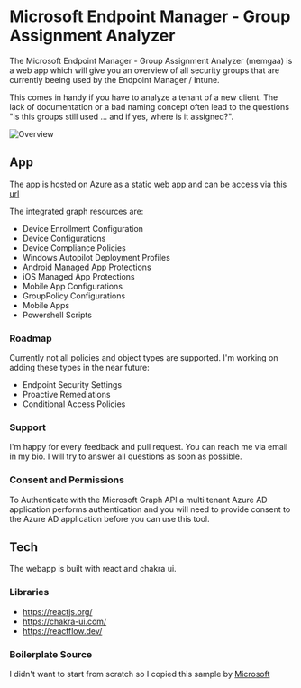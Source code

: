 # Microsoft Endpoint Manager - Group Assignment Analyzer

The Microsoft Endpoint Manager - Group Assignment Analyzer (memgaa) is a web app which will give you an overview of all security groups that are currently beeing used by the Endpoint Manager / Intune.

This comes in handy if you have to analyze a tenant of a new client.
The lack of documentation or a bad naming concept often lead to the questions "is this groups still used ... and if yes, where is it assigned?".

![Overview](https://github.com/schmm2/mem-gaa/blob/01903b0bcc5077a74e87086fa3fe3f211f80b426/docs/img/memgaa.PNG)

## App
The app is hosted on Azure as a static web app and can be access via this [url](https://yellow-moss-05fef5803.azurestaticapps.net)

The integrated graph resources are:
- Device Enrollment Configuration
- Device Configurations
- Device Compliance Policies
- Windows Autopilot Deployment Profiles
- Android Managed App Protections
- iOS Managed App Protections
- Mobile App Configurations
- GroupPolicy Configurations
- Mobile Apps
- Powershell Scripts

### Roadmap
Currently not all policies and object types are supported. I'm working on adding these types in the near future:
- Endpoint Security Settings
- Proactive Remediations
- Conditional Access Policies

### Support
I'm happy for every feedback and pull request.
You can reach me via email in my bio. I will try to answer all questions as soon as possible.

### Consent and Permissions
To Authenticate with the Microsoft Graph API a multi tenant Azure AD application performs authentication and you will need to provide consent to the Azure AD application before you can use this tool.

## Tech
The webapp is built with react and chakra ui.

### Libraries
- https://reactjs.org/
- https://chakra-ui.com/
- https://reactflow.dev/

### Boilerplate Source
I didn't want to start from scratch so I copied this sample by [Microsoft](https://github.com/AzureAD/microsoft-authentication-library-for-js/tree/dev/samples/msal-react-samples/react-router-sample)